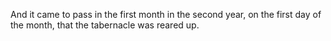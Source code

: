And it came to pass in the first month in the second year, on the first day of the month, that the tabernacle was reared up.
